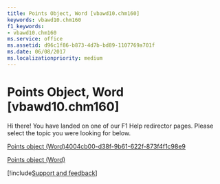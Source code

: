 ```yaml
---
title: Points Object, Word [vbawd10.chm160]
keywords: vbawd10.chm160
f1_keywords:
- vbawd10.chm160
ms.service: office
ms.assetid: d96c1f86-b873-4d7b-bd89-1107769a701f
ms.date: 06/08/2017
ms.localizationpriority: medium
---
```



# Points Object, Word [vbawd10.chm160]

Hi there! You have landed on one of our F1 Help redirector pages. Please select the topic you were looking for below.

[Points object (Word)4004cb00-d38f-9b61-622f-873f4f1c98e9](https://msdn.microsoft.com/library/4004cb00-d38f-9b61-622f-873f4f1c98e9%28Office.15%29.aspx)

[Points object (Word)](https://msdn.microsoft.com/library/d0adc45a-7b31-a25e-d96f-f2a098702501%28Office.15%29.aspx)

[!include[Support and feedback](~/includes/feedback-boilerplate.md)]